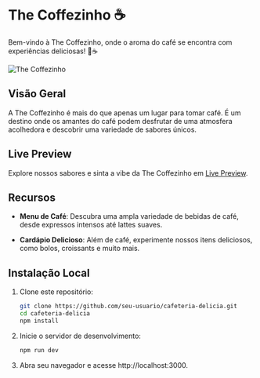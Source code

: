 # The Coffezinho ☕

Bem-vindo à The Coffezinho, onde o aroma do café se encontra com experiências deliciosas! 🌟☕

![The Coffezinho](https://link_para_uma_imagem_do_seu_site.jpg)

## Visão Geral

A The Coffezinho é mais do que apenas um lugar para tomar café. É um destino onde os amantes do café podem desfrutar de uma atmosfera acolhedora e descobrir uma variedade de sabores únicos.

## Live Preview

Explore nossos sabores e sinta a vibe da The Coffezinho em [Live Preview](https://cafeteria-delicia.vercel.app/).

## Recursos

- **Menu de Café**: Descubra uma ampla variedade de bebidas de café, desde expressos intensos até lattes suaves.

- **Cardápio Delicioso**: Além de café, experimente nossos itens deliciosos, como bolos, croissants e muito mais.

## Instalação Local

1. Clone este repositório:

   ```bash
   git clone https://github.com/seu-usuario/cafeteria-delicia.git
   cd cafeteria-delicia
   npm install
   ```

2. Inicie o servidor de desenvolvimento:
   ```bash
   npm run dev
   ```
3. Abra seu navegador e acesse http://localhost:3000.

